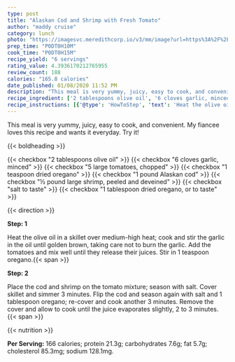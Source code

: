 ```yaml
---
type: post
title: "Alaskan Cod and Shrimp with Fresh Tomato"
author: "maddy cruise"
category: lunch
photo: "https://imagesvc.meredithcorp.io/v3/mm/image?url=https%3A%2F%2Fimages.media-allrecipes.com%2Fuserphotos%2F776261.jpg"
prep_time: "P0DT0H10M"
cook_time: "P0DT0H15M"
recipe_yield: "6 servings"
rating_value: 4.3936170212765955
review_count: 188
calories: "165.8 calories"
date_published: 01/08/2020 11:52 PM
description: "This meal is very yummy, juicy, easy to cook, and convenient. My fiancee loves this recipe and wants it everyday. Try it!"
recipe_ingredient: ['2 tablespoons olive oil', '6 cloves garlic, minced', '5 large tomatoes, chopped', '1 teaspoon dried oregano', '1 pound Alaskan cod', '½ pound large shrimp, peeled and deveined', 'salt to taste', '1 tablespoon dried oregano, or to taste']
recipe_instructions: [{'@type': 'HowToStep', 'text': 'Heat the olive oil in a skillet over medium-high heat; cook and stir the garlic in the oil until golden brown, taking care not to burn the garlic. Add the tomatoes and mix well until they release their juices. Stir in 1 teaspoon oregano.\n'}, {'@type': 'HowToStep', 'text': 'Place the cod and shrimp on the tomato mixture; season with salt. Cover skillet and simmer 3 minutes. Flip the cod and season again with salt and 1 tablespoon oregano; re-cover and cook another 3 minutes. Remove the cover and allow to cook until the juice evaporates slightly, 2 to 3 minutes.\n'}]
---
```


This meal is very yummy, juicy, easy to cook, and convenient. My fiancee loves this recipe and wants it everyday. Try it! 

{{< boldheading >}}

{{< checkbox "2 tablespoons olive oil" >}}
{{< checkbox "6 cloves garlic, minced" >}}
{{< checkbox "5 large tomatoes, chopped" >}}
{{< checkbox "1 teaspoon dried oregano" >}}
{{< checkbox "1 pound Alaskan cod" >}}
{{< checkbox "½ pound large shrimp, peeled and deveined" >}}
{{< checkbox "salt to taste" >}}
{{< checkbox "1 tablespoon dried oregano, or to taste" >}}


{{< direction >}}

**Step: 1**

Heat the olive oil in a skillet over medium-high heat; cook and stir the garlic in the oil until golden brown, taking care not to burn the garlic. Add the tomatoes and mix well until they release their juices. Stir in 1 teaspoon oregano.{{< span >}}

**Step: 2**

Place the cod and shrimp on the tomato mixture; season with salt. Cover skillet and simmer 3 minutes. Flip the cod and season again with salt and 1 tablespoon oregano; re-cover and cook another 3 minutes. Remove the cover and allow to cook until the juice evaporates slightly, 2 to 3 minutes.{{< span >}}

{{< nutrition >}}

**Per Serving:** 166 calories; protein 21.3g; carbohydrates 7.6g; fat 5.7g; cholesterol 85.3mg; sodium 128.1mg.